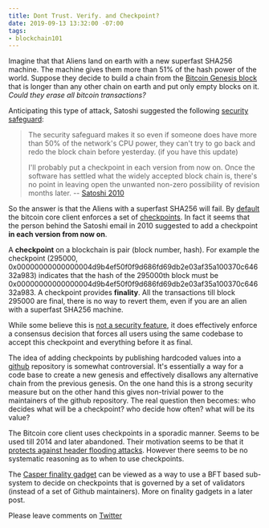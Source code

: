 ```yaml
---
title: Dont Trust. Verify. and Checkpoint?
date: 2019-09-13 13:32:00 -07:00
tags:
- blockchain101
---
```


Imagine that that Aliens land on earth with a new superfast SHA256 machine. The machine gives them more than 51% of the hash power of the world. Suppose they decide to build a chain from the [Bitcoin Genesis block](https://ittaiab.github.io/2019-07-18-do-bitcoin-and-ethereum-have-any-trusted-setup-assumptions/) that is longer than any other chain on earth and put only empty blocks on it. *Could they erase all bitcoin transactions?*

Anticipating this type of attack, Satoshi suggested the following [security safeguard](https://satoshi.nakamotoinstitute.org/posts/bitcointalk/232/): 


> The security safeguard makes it so even if someone does have more than 50% of the network's CPU power, they can't try to go back and redo the block chain before yesterday.  (if you have this update)
>
> I'll probably put a checkpoint in each version from now on.  Once the software has settled what the widely accepted block chain is, there's no point in leaving open the unwanted non-zero possibility of revision months later.  -- [Satoshi 2010](https://bitcointalk.org/index.php?topic=437)

So the answer is that the Aliens with a superfast SHA256 will fail. By [default](https://github.com/bitcoin/bitcoin/blob/master/src/validation.cpp#L120) the bitcoin core client enforces a set of [checkpoints](https://github.com/bitcoin/bitcoin/blob/master/src/chainparams.cpp#L138). In fact it seems that the person behind the Satoshi email in 2010 suggested to add a checkpoint **in each version from now on**.


A **checkpoint** on a blockchain is pair (block number, hash). For example the checkpoint (295000, 0x00000000000000004d9b4ef50f0f9d686fd69db2e03af35a100370c64632a983) indicates that the hash of the 295000th block must be 0x00000000000000004d9b4ef50f0f9d686fd69db2e03af35a100370c64632a983.
A checkpoint provides **finality**. All the transactions till block 295000 are final, there is no way to revert them, even if you are an alien with a superfast SHA256 machine.  

While some believe this is [not a security feature](https://bitcoin.stackexchange.com/questions/39097/do-all-bitcoin-client-enforce-checkpoints), it does effectively enforce a consensus decision that forces all users using the same codebase to accept this checkpoint and everything before it as final.

The idea of adding checkpoints by publishing hardcoded values into a [github](https://github.com/bitcoin) repository is somewhat controversial. It's essentially a way for a code base to create a new genesis and effectively disallows any alternative chain from the previous genesis. On the one hand this is a strong security measure but on the other hand this gives non-trivial power to the maintainers of the github repository. The real question then becomes: who decides what will be a checkpoint? who decide how often? what will be its value?  

The Bitcoin core client uses checkpoints in a sporadic manner.  Seems to be used till 2014 and later abandoned. Their motivation seems to be that it [protects against header flooding attacks](https://github.com/bitcoin/bitcoin/issues/15095 
). However there seems to be no systematic reasoning as to when to use checkpoints.

The [Casper finality gadget](https://arxiv.org/abs/1710.09437) can be viewed as a way to use a BFT based sub-system to decide on checkpoints that is governed by a set of validators (instead of a set of Github maintainers). More on finality gadgets in a later post.

Please leave comments on [Twitter]()
